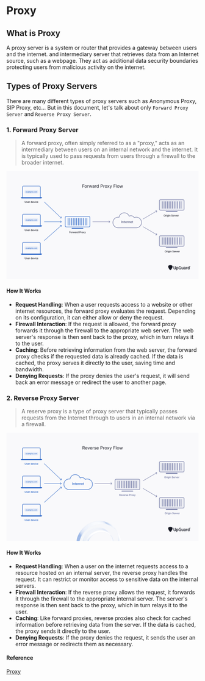 # Proxy

## What is Proxy
A proxy server is a system or router that provides a gateway between users and the internet. and intermediary server that retrieves data from an Internet source, such as a webpage. They act as additional data security boundaries protecting users from malicious activity on the internet.  

## Types of Proxy Servers
There are many different types of proxy servers such as Anonymous Proxy, SIP Proxy, etc... But in this document, let's talk about only `Forward Proxy Server` and `Reverse Proxy Server`.  

### 1. Forward Proxy Server
>A forward proxy, often simply referred to as a "proxy," acts as an intermediary between users on an internal network and the internet. It is typically used to pass requests from users through a firewall to the broader internet.  

![Forward Proxy Flow](img/forward-proxy-flow.png)  
#### How It Works
- **Request Handling**: When a user requests access to a website or other internet resources, the forward proxy evaluates the request. Depending on its configuration, it can either allow or deny the request.
- **Firewall Interaction**: If the request is allowed, the forward proxy forwards it through the firewall to the appropriate web server. The web server's response is then sent back to the proxy, which in turn relays it to the user.
- **Caching**: Before retrieving information from the web server, the forward proxy checks if the requested data is already cached. If the data is cached, the proxy serves it directly to the user, saving time and bandwidth.
- **Denying Requests**: If the proxy denies the user's request, it will send back an error message or redirect the user to another page.

### 2. Reverse Proxy Server
>A reserve proxy is a type of proxy server that typically passes requests from the Internet through to users in an internal network via a firewall.  

![Reverse Proxy Flow](img/reverse-proxy-flow.png)
  
#### How It Works
- **Request Handling**: When a user on the internet requests access to a resource hosted on an internal server, the reverse proxy handles the request. It can restrict or monitor access to sensitive data on the internal servers.  
- **Firewall Interaction**: If the reverse proxy allows the request, it forwards it through the firewall to the appropriate internal server. The server's response is then sent back to the proxy, which in turn relays it to the user.  
- **Caching**: Like forward proxies, reverse proxies also check for cached information before retrieving data from the server. If the data is cached, the proxy sends it directly to the user.  
- **Denying Requests**: If the proxy denies the request, it sends the user an error message or redirects them as necessary.
  
  
#### Reference
[Proxy](https://www.upguard.com/blog/proxy-server)